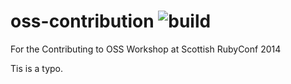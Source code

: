 # oss-contribution ![build](https://api.travis-ci.org/indirect/oss-contribution.svg)

For the Contributing to OSS Workshop at Scottish RubyConf 2014 

Tis is a typo.
